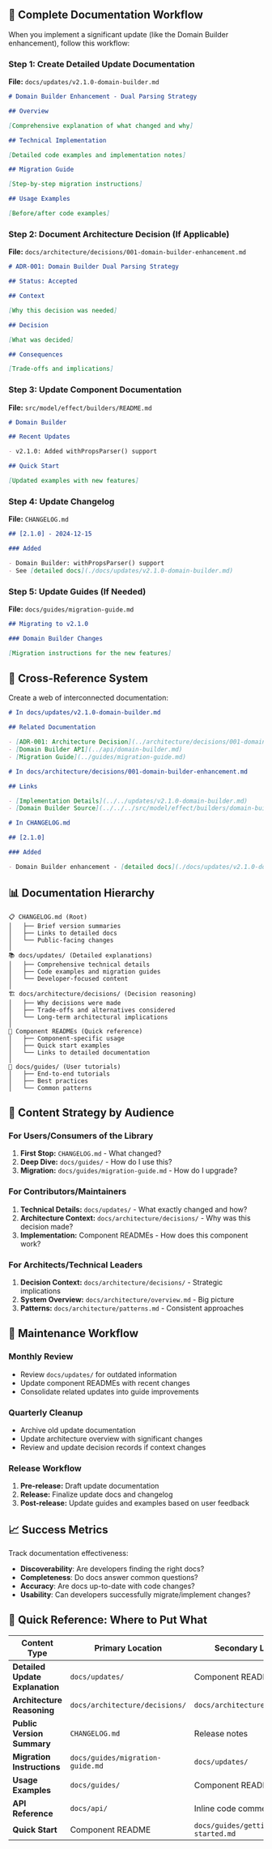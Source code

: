 ## 📝 Complete Documentation Workflow

When you implement a significant update (like the Domain Builder enhancement), follow this workflow:

### Step 1: Create Detailed Update Documentation

**File:** `docs/updates/v2.1.0-domain-builder.md`

```markdown
# Domain Builder Enhancement - Dual Parsing Strategy

## Overview

[Comprehensive explanation of what changed and why]

## Technical Implementation

[Detailed code examples and implementation notes]

## Migration Guide

[Step-by-step migration instructions]

## Usage Examples

[Before/after code examples]
```

### Step 2: Document Architecture Decision (If Applicable)

**File:** `docs/architecture/decisions/001-domain-builder-enhancement.md`

```markdown
# ADR-001: Domain Builder Dual Parsing Strategy

## Status: Accepted

## Context

[Why this decision was needed]

## Decision

[What was decided]

## Consequences

[Trade-offs and implications]
```

### Step 3: Update Component Documentation

**File:** `src/model/effect/builders/README.md`

```markdown
# Domain Builder

## Recent Updates

- v2.1.0: Added withPropsParser() support

## Quick Start

[Updated examples with new features]
```

### Step 4: Update Changelog

**File:** `CHANGELOG.md`

```markdown
## [2.1.0] - 2024-12-15

### Added

- Domain Builder: withPropsParser() support
- See [detailed docs](./docs/updates/v2.1.0-domain-builder.md)
```

### Step 5: Update Guides (If Needed)

**File:** `docs/guides/migration-guide.md`

```markdown
## Migrating to v2.1.0

### Domain Builder Changes

[Migration instructions for the new features]
```

## 🔗 Cross-Reference System

Create a web of interconnected documentation:

```markdown
# In docs/updates/v2.1.0-domain-builder.md

## Related Documentation

- [ADR-001: Architecture Decision](../architecture/decisions/001-domain-builder-enhancement.md)
- [Domain Builder API](../api/domain-builder.md)
- [Migration Guide](../guides/migration-guide.md)

# In docs/architecture/decisions/001-domain-builder-enhancement.md

## Links

- [Implementation Details](../../updates/v2.1.0-domain-builder.md)
- [Domain Builder Source](../../../src/model/effect/builders/domain-builder.ts)

# In CHANGELOG.md

## [2.1.0]

### Added

- Domain Builder enhancement - [detailed docs](./docs/updates/v2.1.0-domain-builder.md)
```

## 📊 Documentation Hierarchy

```
📋 CHANGELOG.md (Root)
│   ├── Brief version summaries
│   ├── Links to detailed docs
│   └── Public-facing changes
│
📚 docs/updates/ (Detailed explanations)
│   ├── Comprehensive technical details
│   ├── Code examples and migration guides
│   └── Developer-focused content
│
🏗️ docs/architecture/decisions/ (Decision reasoning)
│   ├── Why decisions were made
│   ├── Trade-offs and alternatives considered
│   └── Long-term architectural implications
│
📄 Component READMEs (Quick reference)
│   ├── Component-specific usage
│   ├── Quick start examples
│   └── Links to detailed documentation
│
📖 docs/guides/ (User tutorials)
│   ├── End-to-end tutorials
│   ├── Best practices
│   └── Common patterns
```

## 🎨 Content Strategy by Audience

### For Users/Consumers of the Library

1. **First Stop:** `CHANGELOG.md` - What changed?
2. **Deep Dive:** `docs/guides/` - How do I use this?
3. **Migration:** `docs/guides/migration-guide.md` - How do I upgrade?

### For Contributors/Maintainers

1. **Technical Details:** `docs/updates/` - What exactly changed and how?
2. **Architecture Context:** `docs/architecture/decisions/` - Why was this decision made?
3. **Implementation:** Component READMEs - How does this component work?

### For Architects/Technical Leaders

1. **Decision Context:** `docs/architecture/decisions/` - Strategic implications
2. **System Overview:** `docs/architecture/overview.md` - Big picture
3. **Patterns:** `docs/architecture/patterns.md` - Consistent approaches

## 🔄 Maintenance Workflow

### Monthly Review

- Review `docs/updates/` for outdated information
- Update component READMEs with recent changes
- Consolidate related updates into guide improvements

### Quarterly Cleanup

- Archive old update documentation
- Update architecture overview with significant changes
- Review and update decision records if context changes

### Release Workflow

1. **Pre-release:** Draft update documentation
2. **Release:** Finalize update docs and changelog
3. **Post-release:** Update guides and examples based on user feedback

## 📈 Success Metrics

Track documentation effectiveness:

- **Discoverability**: Are developers finding the right docs?
- **Completeness**: Do docs answer common questions?
- **Accuracy**: Are docs up-to-date with code changes?
- **Usability**: Can developers successfully migrate/implement changes?

## 🎯 Quick Reference: Where to Put What

| Content Type                    | Primary Location                 | Secondary Location               |
| ------------------------------- | -------------------------------- | -------------------------------- |
| **Detailed Update Explanation** | `docs/updates/`                  | Component README                 |
| **Architecture Reasoning**      | `docs/architecture/decisions/`   | `docs/architecture/overview.md`  |
| **Public Version Summary**      | `CHANGELOG.md`                   | Release notes                    |
| **Migration Instructions**      | `docs/guides/migration-guide.md` | `docs/updates/`                  |
| **Usage Examples**              | `docs/guides/`                   | Component README                 |
| **API Reference**               | `docs/api/`                      | Inline code comments             |
| **Quick Start**                 | Component README                 | `docs/guides/getting-started.md` |
